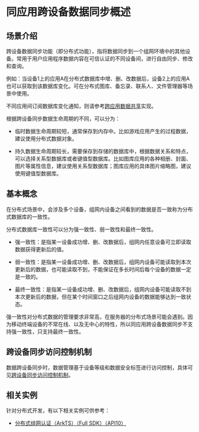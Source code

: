 # 同应用跨设备数据同步概述


## 场景介绍

跨设备数据同步功能（即分布式功能），指将数据同步到一个组网环境中的其他设备。常用于用户应用程序数据内容在可信认证的不同设备间，进行自由同步、修改和查询。

例如：当设备1上的应用A在分布式数据库中增、删、改数据后，设备2上的应用A也可以获取到该数据库变化。可在分布式图库、备忘录、联系人、文件管理器等场景中使用。

不同应用间订阅数据库变化通知，则请参考[跨应用数据共享](data-share-overview.md)实现。

根据跨设备同步数据生命周期的不同，可以分为：

- 临时数据生命周期较短，通常保存到内存中。比如游戏应用产生的过程数据，建议使用分布式数据对象。

- 持久数据生命周期较长，需要保存到存储的数据库中，根据数据关系和特点，可以选择关系型数据库或者键值型数据库。比如图库应用的各种相册、封面、图片等属性信息，建议使用关系型数据库；图库应用的具体图片缩略图，建议使用键值型数据库。


## 基本概念

在分布式场景中，会涉及多个设备，组网内设备之间看到的数据是否一致称为分布式数据库的一致性。


分布式数据库一致性可以分为强一致性、弱一致性和最终一致性。


- 强一致性：是指某一设备成功增、删、改数据后，组网内任意设备可立即读取数据获得更新后的值。

- 弱一致性：是指某一设备成功增、删、改数据后，组网内设备可能读取到本次更新后的数据，也可能读取不到，不能保证在多长时间后每个设备的数据一定是一致的。

- 最终一致性：是指某一设备成功增、删、改数据后，组网内设备可能读取不到本次更新后的数据，但在某个时间窗口之后组网内设备的数据能够达到一致状态。


强一致性对分布式数据的管理要求非常高，在服务器的分布式场景可能会遇到。因为移动终端设备的不常在线、以及无中心的特性，所以同应用跨设备数据同步不支持强一致性，只支持最终一致性。


## 跨设备同步访问控制机制

数据跨设备同步时，数据管理基于设备等级和数据安全标签进行访问控制，具体可见[跨设备同步访问控制机制](access-control-by-device-and-data-level.md#跨设备同步访问控制机制)。

## 相关实例

针对分布式开发，有以下相关实例可供参考：

- [分布式组网认证（ArkTS）（Full SDK）（API10）](https://gitee.com/openharmony/applications_app_samples/tree/OpenHarmony-4.0-Release/code/SuperFeature/DistributedAppDev/DistributedAuthentication)